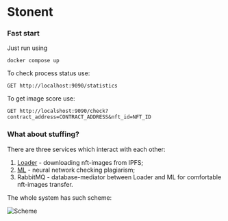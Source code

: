 # Stonent

### Fast start

Just run using
```
docker compose up
```

To check process status use:
```
GET http://localhost:9090/statistics
```

To get image score use:
```
GET http://localshost:9090/check?contract_address=CONTRACT_ADDRESS&nft_id=NFT_ID
```

### What about stuffing?

There are three services which interact with each other:
1. [Loader](./services/loader/README.md) - downloading nft-images from IPFS;
2. [ML](./services/ml/README.md) - neural network checking plagiarism;
3. RabbitMQ - database-mediator between Loader and ML for comfortable nft-images transfer.

The whole system has such scheme:

![Scheme](./media/scheme.png)
